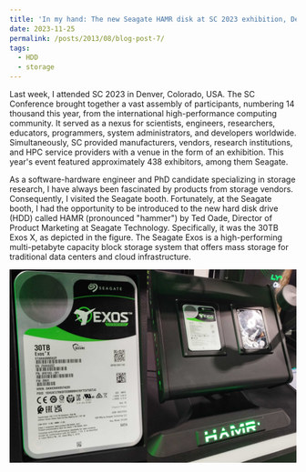 ```yaml
---
title: 'In my hand: The new Seagate HAMR disk at SC 2023 exhibition, Denver, Colorado, USA'
date: 2023-11-25
permalink: /posts/2013/08/blog-post-7/
tags:
  - HDD
  - storage
---
```





Last week, I attended SC 2023 in Denver, Colorado, USA. The SC Conference brought together a vast assembly of participants, numbering 14 thousand this year, from the international high-performance computing community. It served as a nexus for scientists, engineers, researchers, educators, programmers, system administrators, and developers worldwide. Simultaneously, SC provided manufacturers, vendors, research institutions, and HPC service providers with a venue in the form of an exhibition. This year's event featured approximately 438 exhibitors, among them Seagate.

As a software-hardware engineer and PhD candidate specializing in storage research, I have always been fascinated by products from storage vendors. Consequently, I visited the Seagate booth. Fortunately, at the Seagate booth, I had the opportunity to be introduced to the new hard disk drive (HDD) called HAMR (pronounced "hammer") by Ted Oade, Director of Product Marketing at Seagate Technology. Specifically, it was the 30TB Exos X, as depicted in the figure. The Seagate Exos is a high-performing multi-petabyte capacity block storage system that offers mass storage for traditional data centers and cloud infrastructure.


![](/images/HAMR.jpg)


















